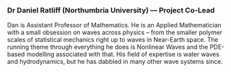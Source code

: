 <a name="djr"></a>
### Dr Daniel Ratliff (Northumbria University) — Project Co-Lead

Dan is Assistant Professor of Mathematics. He is an Applied Mathematician with a small obsession on waves across physics – from the smaller polymer scales of statistical mechanics right up to waves in Near-Earth space. The running theme through everything he does is Nonlinear Waves and the PDE-based modelling associated with that. His field of expertise is water waves and hydrodynamics, but he has dabbled in many other wave systems since.
